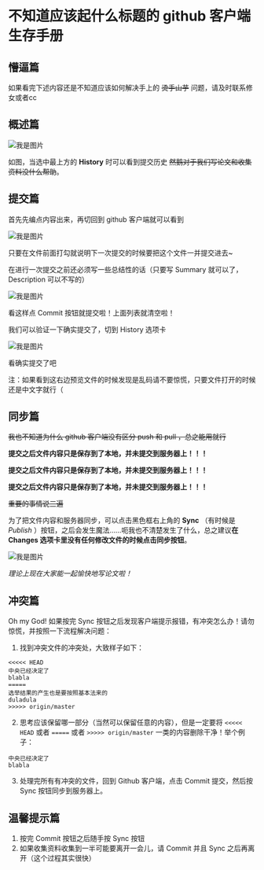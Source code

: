 # 不知道应该起什么标题的 github 客户端生存手册
## 懵逼篇
如果看完下述内容还是不知道应该如何解决手上的 <del>烫手山芋</del> 问题，请及时联系修女或者cc

## 概述篇
![我是图片](/README-pic/summary.png)

如图，当选中最上方的 **History** 时可以看到提交历史 <del>然鹅对于我们写论文和收集资料没什么帮助</del>。

## 提交篇
首先先编点内容出来，再切回到 github 客户端就可以看到

![我是图片](/README-pic/stage.png)

只要在文件前面打勾就说明下一次提交的时候要把这个文件一并提交进去~

在进行一次提交之前还必须写一些总结性的话（只要写 Summary 就可以了， Description 可以不写的）

![我是图片](/README-pic/commit.png)

看这样点 Commit 按钮就提交啦！上面列表就清空啦！

我们可以验证一下确实提交了，切到 History 选项卡

![我是图片](/README-pic/verify-commit.png)

看确实提交了吧

注：如果看到这右边预览文件的时候发现是乱码请不要惊慌，只要文件打开的时候还是中文字就行（

## 同步篇
<del>我也不知道为什么 github 客户端没有区分 push 和 pull ，总之能用就行</del>

**提交之后文件内容只是保存到了本地，并未提交到服务器上！！！**

**提交之后文件内容只是保存到了本地，并未提交到服务器上！！！**

**提交之后文件内容只是保存到了本地，并未提交到服务器上！！！**

<del>重要的事情说三遍</del>


为了把文件内容和服务器同步，可以点击黑色框右上角的 **Sync** （有时候是 _Publish_ ）按钮，之后会发生魔法……呃我也不清楚发生了什么，总之建议**在 Changes 选项卡里没有任何修改文件的时候点击同步按钮**。

![我是图片](/README-pic/sync.png)

_理论上现在大家能一起愉快地写论文啦！_

## 冲突篇
Oh my God! 如果按完 Sync 按钮之后发现客户端提示报错，有冲突怎么办！请勿惊慌，并按照一下流程解决问题：
  1. 找到冲突文件的冲突处，大致样子如下：
```plain
<<<<< HEAD
中央已经决定了
blabla
=====
选举结果的产生也是要按照基本法来的
duladula
>>>>> origin/master
```
  
  2. 思考应该保留哪一部分（当然可以保留任意的内容），但是一定要将 `<<<<< HEAD` 或者 `=====` 或者 `>>>>> origin/master` 一类的内容删除干净！举个例子：
```plain
中央已经决定了
blabla
```
  
  3. 处理完所有有冲突的文件，回到 Github 客户端，点击 Commit 提交，然后按 Sync 按钮同步到服务器上。
  
## 温馨提示篇
1. 按完 Commit 按钮之后随手按 Sync 按钮
2. 如果收集资料收集到一半可能要离开一会儿，请 Commit 并且 Sync 之后再离开（这个过程其实很快）
